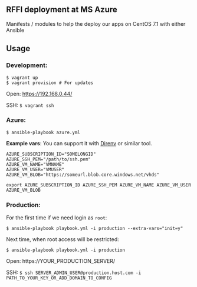 ## RFFI deployment at MS Azure

Manifests / modules to help the deploy our apps on CentOS 7.1 with either Ansible

## Usage

### Development:

    $ vagrant up
    $ vagrant provision # For updates

Open: https://192.168.0.44/

SSH: `$ vagrant ssh`

### Azure:

    $ ansible-playbook azure.yml

**Example vars**:
You can support it with [Direnv](https://github.com/zimbatm/direnv) or similar tool.

    AZURE_SUBSCRIPTION_ID="SOMELONGID"
    AZURE_SSH_PEM="/path/to/ssh.pem"
    AZURE_VM_NAME="VMNAME"
    AZURE_VM_USER="VMUSER"
    AZURE_VM_BLOB="https://someurl.blob.core.windows.net/vhds"

    export AZURE_SUBSCRIPTION_ID AZURE_SSH_PEM AZURE_VM_NAME AZURE_VM_USER AZURE_VM_BLOB

### Production:

For the first time if we need login as `root`:

    $ ansible-playbook playbook.yml -i production --extra-vars="init=y"

Next time, when root access will be restricted:

    $ ansible-playbook playbook.yml -i production

Open: https://YOUR_PRODUCTION_SERVER/

SSH: `$ ssh SERVER_ADMIN_USER@production.host.com -i PATH_TO_YOUR_KEY_OR_ADD_DOMAIN_TO_CONFIG`
